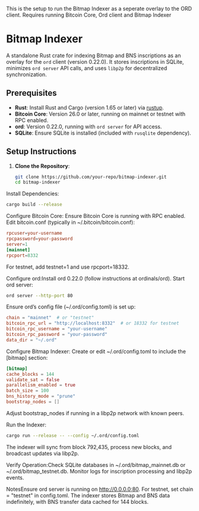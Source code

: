 This is the setup to run the Bitmap Indexer as a seperate overlay to the ORD client. Requires running Bitcoin Core, Ord client and Bitmap Indexer

# Bitmap Indexer

A standalone Rust crate for indexing Bitmap and BNS inscriptions as an overlay for the `ord` client (version 0.22.0). It stores inscriptions in SQLite, minimizes `ord server` API calls, and uses `libp2p` for decentralized synchronization.

## Prerequisites
- **Rust**: Install Rust and Cargo (version 1.65 or later) via [rustup](https://rustup.rs/).
- **Bitcoin Core**: Version 26.0 or later, running on mainnet or testnet with RPC enabled.
- **ord**: Version 0.22.0, running with `ord server` for API access.
- **SQLite**: Ensure SQLite is installed (included with `rusqlite` dependency).

## Setup Instructions
1. **Clone the Repository**:
   ```bash
   git clone https://github.com/your-repo/bitmap-indexer.git
   cd bitmap-indexer

Install Dependencies:
   ```bash
cargo build --release
   ```

Configure Bitcoin Core:
Ensure Bitcoin Core is running with RPC enabled.
Edit bitcoin.conf (typically in ~/.bitcoin/bitcoin.conf):
   ```conf
rpcuser=your-username
rpcpassword=your-password
server=1
[mainnet]
rpcport=8332
   ```

For testnet, add testnet=1 and use rpcport=18332.

Configure ord:Install ord 0.22.0 (follow instructions at ordinals/ord).
Start ord server:
   ```bash
ord server --http-port 80
   ```

Ensure ord’s config file (~/.ord/config.toml) is set up:
   ```toml
chain = "mainnet"  # or "testnet"
bitcoin_rpc_url = "http://localhost:8332"  # or 18332 for testnet
bitcoin_rpc_username = "your-username"
bitcoin_rpc_password = "your-password"
data_dir = "~/.ord"
   ```

Configure Bitmap Indexer:
Create or edit ~/.ord/config.toml to include the [bitmap] section:
   ```toml
[bitmap]
cache_blocks = 144
validate_sat = false
parallelism_enabled = true
batch_size = 100
bns_history_mode = "prune"
bootstrap_nodes = []
   ```
Adjust bootstrap_nodes if running in a libp2p network with known peers.

Run the Indexer:
   ```bash
cargo run --release -- --config ~/.ord/config.toml
   ```
The indexer will sync from block 792,435, process new blocks, and broadcast updates via libp2p.

Verify Operation:Check SQLite databases in ~/.ord/bitmap_mainnet.db or ~/.ord/bitmap_testnet.db.
Monitor logs for inscription processing and libp2p events.

NotesEnsure ord server is running on http://0.0.0.0:80.
For testnet, set chain = "testnet" in config.toml.
The indexer stores Bitmap and BNS data indefinitely, with BNS transfer data cached for 144 blocks.


   







